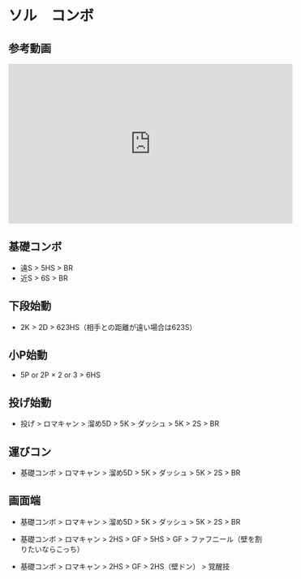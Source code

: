 # ソル　コンボ

## 参考動画

<iframe width="560" height="315" src="https://www.youtube.com/embed/60od8NJ8Jrs?start=2639" title="YouTube video player" frameborder="0" allow="accelerometer; autoplay; clipboard-write; encrypted-media; gyroscope; picture-in-picture" allowfullscreen></iframe>

## 基礎コンボ

- 遠S > 5HS > BR
- 近S > 6S > BR

## 下段始動

- 2K > 2D > 623HS（相手との距離が遠い場合は623S）

## 小P始動

- 5P or 2P × 2 or 3 > 6HS

## 投げ始動

- 投げ > ロマキャン > 溜め5D > 5K > ダッシュ > 5K > 2S > BR

## 運びコン

- 基礎コンボ > ロマキャン > 溜め5D > 5K > ダッシュ > 5K > 2S > BR

## 画面端

- 基礎コンボ > ロマキャン > 溜め5D > 5K > ダッシュ > 5K > 2S > BR

- 基礎コンボ > ロマキャン > 2HS > GF > 5HS > GF > ファフニール（壁を割りたいならこっち）

- 基礎コンボ > ロマキャン > 2HS > GF > 2HS（壁ドン） > 覚醒技
